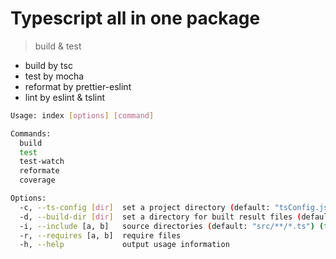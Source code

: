 # Typescript all in one package
> build & test

- build by tsc
- test by mocha
- reformat by prettier-eslint
- lint by eslint & tslint

```bash
Usage: index [options] [command]

Commands:
  build
  test
  test-watch
  reformate
  coverage

Options:
  -c, --ts-config [dir]  set a project directory (default: "tsConfig.json")
  -d, --build-dir [dir]  set a directory for built result files (default: "dist") (only: build)
  -i, --include [a, b]   source directories (default: "src/**/*.ts") (test default: "test/**/*.spec.ts")
  -r, --requires [a, b]  require files
  -h, --help             output usage information

```